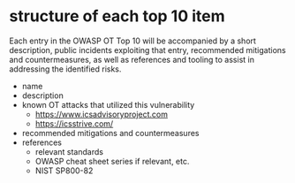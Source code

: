 # structure of each top 10 item

Each entry in the OWASP OT Top 10 will be accompanied by a short description, public incidents exploiting that entry, recommended mitigations and countermeasures, as well as references and tooling to assist in addressing the identified risks.

- name
- description
- known OT attacks that utilized this vulnerability
  - https://www.icsadvisoryproject.com
  - https://icsstrive.com/
- recommended mitigations and countermeasures
- references
  - relevant standards
  - OWASP cheat sheet series if relevant, etc.
  - NIST SP800-82
